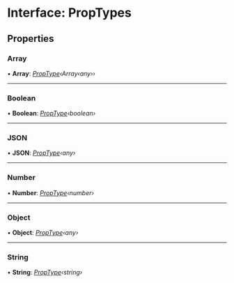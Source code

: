 
# Interface: PropTypes

## Properties

###  Array

• **Array**: *[PropType](proptype.md)‹Array‹any››*

___

###  Boolean

• **Boolean**: *[PropType](proptype.md)‹boolean›*

___

###  JSON

• **JSON**: *[PropType](proptype.md)‹any›*

___

###  Number

• **Number**: *[PropType](proptype.md)‹number›*

___

###  Object

• **Object**: *[PropType](proptype.md)‹any›*

___

###  String

• **String**: *[PropType](proptype.md)‹string›*
